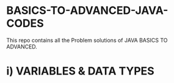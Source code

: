 # BASICS-TO-ADVANCED-JAVA-CODES
This repo contains all the Problem solutions of JAVA BASICS TO ADVANCED.
# i) VARIABLES & DATA TYPES
